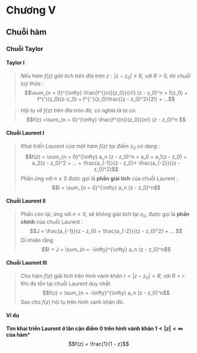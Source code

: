 # Chương V
## Chuỗi hàm
### Chuỗi Taylor 
#### Taylor I

>*Nếu hàm $f(z)$ giải tích trên đĩa tròn $z : |z - z_0| \le R,$ với $R > 0$, thì chuỗi luỹ thừa :*
>$$\sum_{n = 0}^{\infty} \frac{f^{(n)}(z_0)}{n!} (z - z_0)^n = f(z_0) + f^{'}(z_0)(z-z_0) + f^{''}(z_0)\frac{(z - z_0)^2}{2!} + ...$$

>*Hội tụ về $f(z)$ trên đĩa tròn đó, có nghĩa là ta có.*
>$$f(z) =\sum_{n = 0}^{\infty} \frac{f^{(n)}(z_0)}{n!} (z - z_0)^n $$


#### Chuỗi Laurent I

> *Khai triển Laurent của một hàm $f(z)$ tại điểm $z_0$ có dạng :*
> $$f(z) = \sum_{n = 0}^{\infty} a_n (z - z_0)^n = a_0 + a_1(z - z_0) + a_2(z - z_0)^2 + ... + \frac{a_{-1}}{z - z_0}+ \frac{a_{-2}}{(z - z_0)^2}$$
> Phần ứng với $n \ge 0$ được gọi là **phần giải tích** của chuỗi Laurent : 
> $$I =  \sum_{n = 0}^{\infty} a_n (z - z_0)^n$$
#### Chuỗi Laurent II

> Phần còn lại, ứng với $n < 0$, sẽ không giải tích tại $z_0$, được gọi là **phần chính** của chuỗi Laurent : 
>$$J = \frac{a_{-1}}{z - z_0} + \frac{a_{-2}}{(z - z_0)^2} + ... $$
>Dĩ nhiên rằng 
>$$I + J =  \sum_{n = -\infty}^{\infty} a_n (z - z_0)^n$$
#### Chuỗi Laurent III
> Cho hàm $f(z)$ giải tích trên hình vành khăn $r < |z - z_0| < R$, với $R > r$. Khi đó tồn tại chuỗi Laurent duy nhất.
> $$f(z) =  \sum_{n = -\infty}^{\infty} a_n (z - z_0)^n$$
> Sao cho $f(z)$ hội tụ trên hình vành khăn đó.
#### Ví dụ 
**Tìm khai triển Laurent ở lân cận điểm $0$ trên hình vành khăn $1 < |z| < \infty$ của hàm***
$$f(z) = \frac{1}{1 - z}$$



